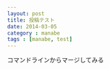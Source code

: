 ```yaml
---
layout: post
title: 投稿テスト
date: 2014-03-05
category : manabe
tags : [manabe, test]
---
```


コマンドラインからマージしてみる